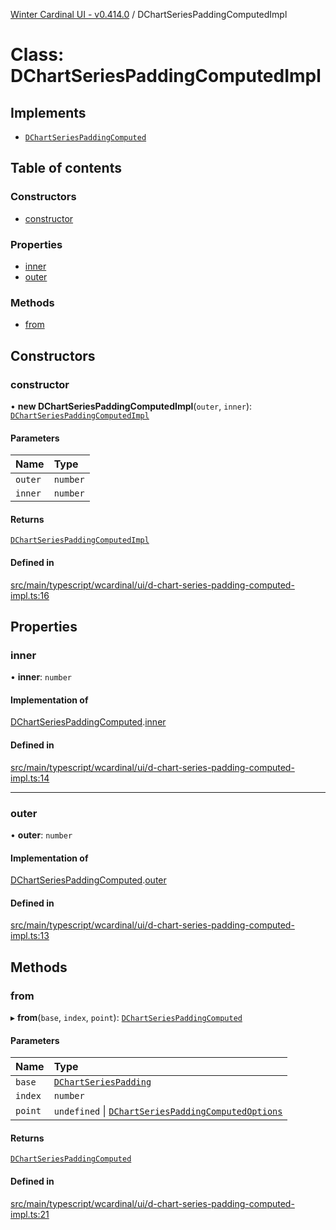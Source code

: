 [Winter Cardinal UI - v0.414.0](../index.md) / DChartSeriesPaddingComputedImpl

# Class: DChartSeriesPaddingComputedImpl

## Implements

- [`DChartSeriesPaddingComputed`](../interfaces/DChartSeriesPaddingComputed.md)

## Table of contents

### Constructors

- [constructor](DChartSeriesPaddingComputedImpl.md#constructor)

### Properties

- [inner](DChartSeriesPaddingComputedImpl.md#inner)
- [outer](DChartSeriesPaddingComputedImpl.md#outer)

### Methods

- [from](DChartSeriesPaddingComputedImpl.md#from)

## Constructors

### constructor

• **new DChartSeriesPaddingComputedImpl**(`outer`, `inner`): [`DChartSeriesPaddingComputedImpl`](DChartSeriesPaddingComputedImpl.md)

#### Parameters

| Name | Type |
| :------ | :------ |
| `outer` | `number` |
| `inner` | `number` |

#### Returns

[`DChartSeriesPaddingComputedImpl`](DChartSeriesPaddingComputedImpl.md)

#### Defined in

[src/main/typescript/wcardinal/ui/d-chart-series-padding-computed-impl.ts:16](https://github.com/winter-cardinal/winter-cardinal-ui/blob/v0.414.0/src/main/typescript/wcardinal/ui/d-chart-series-padding-computed-impl.ts#L16)

## Properties

### inner

• **inner**: `number`

#### Implementation of

[DChartSeriesPaddingComputed](../interfaces/DChartSeriesPaddingComputed.md).[inner](../interfaces/DChartSeriesPaddingComputed.md#inner)

#### Defined in

[src/main/typescript/wcardinal/ui/d-chart-series-padding-computed-impl.ts:14](https://github.com/winter-cardinal/winter-cardinal-ui/blob/v0.414.0/src/main/typescript/wcardinal/ui/d-chart-series-padding-computed-impl.ts#L14)

___

### outer

• **outer**: `number`

#### Implementation of

[DChartSeriesPaddingComputed](../interfaces/DChartSeriesPaddingComputed.md).[outer](../interfaces/DChartSeriesPaddingComputed.md#outer)

#### Defined in

[src/main/typescript/wcardinal/ui/d-chart-series-padding-computed-impl.ts:13](https://github.com/winter-cardinal/winter-cardinal-ui/blob/v0.414.0/src/main/typescript/wcardinal/ui/d-chart-series-padding-computed-impl.ts#L13)

## Methods

### from

▸ **from**(`base`, `index`, `point`): [`DChartSeriesPaddingComputed`](../interfaces/DChartSeriesPaddingComputed.md)

#### Parameters

| Name | Type |
| :------ | :------ |
| `base` | [`DChartSeriesPadding`](../interfaces/DChartSeriesPadding.md) |
| `index` | `number` |
| `point` | `undefined` \| [`DChartSeriesPaddingComputedOptions`](../interfaces/DChartSeriesPaddingComputedOptions.md) |

#### Returns

[`DChartSeriesPaddingComputed`](../interfaces/DChartSeriesPaddingComputed.md)

#### Defined in

[src/main/typescript/wcardinal/ui/d-chart-series-padding-computed-impl.ts:21](https://github.com/winter-cardinal/winter-cardinal-ui/blob/v0.414.0/src/main/typescript/wcardinal/ui/d-chart-series-padding-computed-impl.ts#L21)
